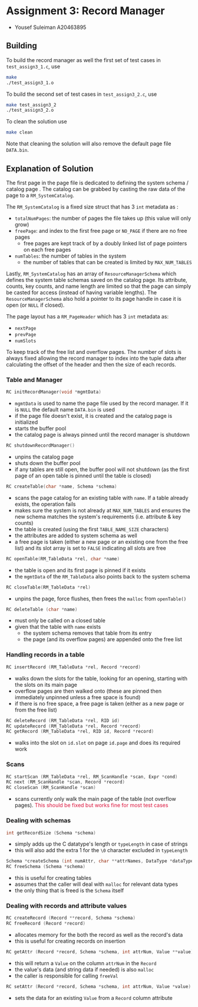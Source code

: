 # Assignment 3: Record Manager

- Yousef Suleiman A20463895

## Building

To build the record manager as well the first set of test cases in `test_assign3_1.c`, use

```sh
make
./test_assign3_1.o
```

To build the second set of test cases in `test_assign3_2.c`, use

```sh
make test_assign3_2
./test_assign3_2.o
```

To clean the solution use

```sh
make clean
```

Note that cleaning the solution will also remove the default page file `DATA.bin`.

## Explanation of Solution

The first page in the page file is dedicated to defining the system schema / catalog page . The catalog can be grabbed by casting the raw data of the page to a `RM_SystemCatalog`.

The `RM_SystemCatalog` is a fixed size struct that has 3 `int` metadata as :

- `totalNumPages`: the number of pages the file takes up (this value will only grow)
- `freePage`: and index to the first free page or `NO_PAGE` if there are no free pages
  - free pages are kept track of by a doubly linked list of page pointers on each free pages
- `numTables`: the number of tables in the system
  - the number of tables that can be created is limited by `MAX_NUM_TABLES` 


Lastly, `RM_SystemCatalog` has an array of `ResourceManagerSchema` which defines the system table schemas saved on the catalog page. Its attribute, counts, key counts, and name length are limited so that the page can simply be casted for access (instead of having variable lengths). The `ResourceManagerSchema` also hold a pointer to its page handle in case it is open (or `NULL` if closed).

The page layout has a `RM_PageHeader` which has 3 `int` metadata as:

- `nextPage`
- `prevPage`
- `numSlots`

To keep track of the free list and overflow pages. The number of slots is always fixed allowing the record manager to index into the tuple data after calculating the offset of the header and then the size of each records.

### Table and Manager 

```c
RC initRecordManager(void *mgmtData)
```

- `mgmtData` is used to name the page file used by the record manager. If it is `NULL` the default name `DATA.bin` is used
- if the page file doesn't exist, it is created and the catalog page is initialized  
- starts the buffer pool
- the catalog page is always pinned until the record manager is shutdown

```c
RC shutdownRecordManager()
```

- unpins the catalog page
- shuts down the buffer pool
- if any tables are still open, the buffer pool will not shutdown (as the first page of an open table is pinned until the table is closed)

```c
RC createTable(char *name, Schema *schema)
```

- scans the page catalog for an existing table with `name`. If a table already exists, the operation fails
- makes sure the system is not already at `MAX_NUM_TABLES` and ensures the new schema matches the system's requirements (i.e. attribute & key counts) 
- the table is created (using the first `TABLE_NAME_SIZE` characters)
- the attributes are added to system schema as well
- a free page is taken (either a new page or an existing one from the free list) and its slot array is set to `FALSE` indicating all slots are free

```c
RC openTable(RM_TableData *rel, char *name)
```

- the table is open and its first page is pinned if it exists
- the `mgmtData` of the `RM_TableData` also points back to the system schema

```c
RC closeTable(RM_TableData *rel)
```

- unpins the page, force flushes, then frees the `malloc` from `openTable()`

```c
RC deleteTable (char *name)
```

- must only be called on  a closed table
- given that the table with `name` exists
  - the system schema removes that table from its entry
  - the page (and its overflow pages) are appended onto the free list

### Handling records in a table 

```c
RC insertRecord (RM_TableData *rel, Record *record)
```

- walks down the slots for the table, looking for an opening, starting with the slots on its main page
- overflow pages are then walked onto (these are pinned then immediately unpinned unless a free space is found)
- if there is no free space, a free page is taken (either as a new page or from the free list)

```c
RC deleteRecord (RM_TableData *rel, RID id)
RC updateRecord (RM_TableData *rel, Record *record)
RC getRecord (RM_TableData *rel, RID id, Record *record)
```

- walks into the slot on `id.slot` on page `id.page` and does its required work

### Scans

```c
RC startScan (RM_TableData *rel, RM_ScanHandle *scan, Expr *cond)
RC next (RM_ScanHandle *scan, Record *record)
RC closeScan (RM_ScanHandle *scan)
```

- scans currently only walk the main page of the table (not overflow pages). <span style="color:crimson">This should be fixed but works fine for most test cases</span>

### Dealing with schemas 

```c
int getRecordSize (Schema *schema)
```

- simply adds up the C datatype's length or `typeLength` in case of strings
- this will also add the extra 1 for the `\0` character excluded in  `typeLength`

```c
Schema *createSchema (int numAttr, char **attrNames, DataType *dataTypes, int *typeLength, int keySize, int *keys)
RC freeSchema (Schema *schema)
```

- this is useful for creating tables
- assumes that the caller will deal with `malloc` for relevant data types
- the only thing that is freed is the `Schema` itself

### Dealing with records and attribute values

```c
RC createRecord (Record **record, Schema *schema)
RC freeRecord (Record *record)
```

- allocates memory for the both the record as well as the record's data
- this is useful for creating records on insertion

```c
RC getAttr (Record *record, Schema *schema, int attrNum, Value **value)
```

- this will return a `Value` on the column `attrNum` in the `Record`
- the value's data (and string data if needed) is also `malloc`
- the caller is responsible for calling `freeVal`

```c
RC setAttr (Record *record, Schema *schema, int attrNum, Value *value)
```

- sets the data for an existing `Value` from a `Record` column attribute
